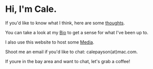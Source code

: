 # Hi, I'm Cale.

If you'd like to know what I think, here are some [thoughts](thoughts/index.md).

You can take a look at my [Bio](bio.md) to get a sense for what I've been up to.

I also use this website to host some [Media](media.md).

Shoot me an email if you'd like to chat: calepayson(at)mac.com.

If youre in the bay area and want to chat, let's grab a coffee!
